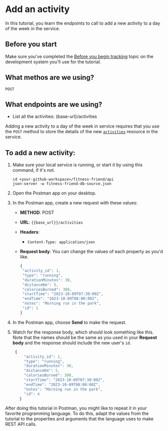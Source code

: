 # Add an activity

In this tutorial, you learn the endpoints to call to
add a new activity to a day of the week in the service.

## Before you start

Make sure you've completed the [Before you begin tracking](../tutorials/before-you-begin-tracking.md) topic on the development system you'll use for the tutorial.

## What methos are we using?

`POST`

## What endpoints are we using?

- List all the activities: {base-url}/activities
  
Adding a new activity to a day of the week in service requires that you use the `POST` method to store the details of the new [`activities`](activities.md) resource in the service.

## To add a new activity:

1. Make sure your local service is running, or start it by using this command, if it's not.

     ```shell
    cd <your-github-workspace>/fitness-friend/api
    json-server -w fitness-friend-db-source.json
    ```

1. Open the Postman app on your desktop.
1. In the Postman app, create a new request with these values:
    * **METHOD**: POST
    * **URL**: `{{base_url}}/activities`
    * **Headers**:
        * `Content-Type: application/json`
    * **Request body**:
        You can change the values of each property as you'd like.

        ```js
      {
         "activity_id": 1,
         "type": "running",
         "durationMinutes": 30,
         "distanceKm": 5,
         "caloriesBurned": 300,
         "startTime": "2023-10-09T07:30:00Z",
         "endTime": "2023-10-09T08:00:00Z",
         "notes": "Morning run in the park",
         "id": 1
       }
        ```

1. In the Postman app, choose **Send** to make the request.
1. Watch for the response body, which should look something like this. Note that the names should be the same as you used in your **Request body** and the response should include the new user's `id`.

    ```js
     {
         "activity_id": 1,
         "type": "running",
         "durationMinutes": 30,
         "distanceKm": 5,
         "caloriesBurned": 300,
         "startTime": "2023-10-09T07:30:00Z",
         "endTime": "2023-10-09T08:00:00Z",
         "notes": "Morning run in the park",
         "id": 4
       }
    ```

After doing this tutorial in Postman, you might like to repeat it in
your favorite programming language. To do this, adapt the values from
the tutorial to the properties and arguments that the language uses to
make REST API calls.
